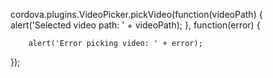 cordova.plugins.VideoPicker.pickVideo(function(videoPath) {
      alert('Selected video path: ' + videoPath);
}, function(error) {

        alert('Error picking video: ' + error);
});
